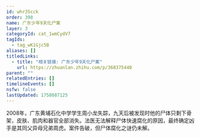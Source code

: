 ```yaml
---
id: whr35cck
order: 398
name: 广东少年9天化尸案
layer: 3
categoryId: cat_1wmCydV7
tagIds:
  - tag_wK1Gjc5B
aliases: []
titledLinks:
  - title: "相关链接: 广东少年9天化尸案"
    url: https://zhuanlan.zhihu.com/p/368375440
parent: ""
relatedEntries: []
timelineEvents: []
nsfw: false
lastUpdated: 1758087125
---
```


2008年，广东黄埔石化中学学生周小龙失踪，九天后被发现时他的尸体只剩下骨架，皮肤、肌肉和器官全部消失。法医无法解释尸体快速腐化的原因，最终确定凶手是其同父异母兄弟周虎。案件告破，但尸体腐化之谜仍未解。